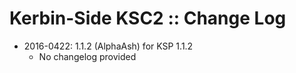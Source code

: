 # Kerbin-Side KSC2 :: Change Log

* 2016-0422: 1.1.2 (AlphaAsh) for KSP 1.1.2
	+ No changelog provided
